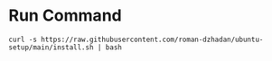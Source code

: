 # Run Command
```curl -s https://raw.githubusercontent.com/roman-dzhadan/ubuntu-setup/main/install.sh | bash```

